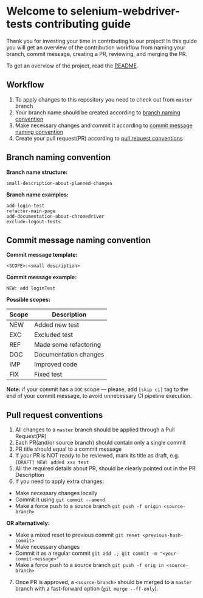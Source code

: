 # Welcome to selenium-webdriver-tests contributing guide

Thank you for investing your time in contributing to our project! In this guide you will get an overview of the 
contribution workflow from naming your branch, commit message, creating a PR, reviewing, and merging the PR.

To get an overview of the project, read the [README](https://github.com/vznd/selenium-webdriver-tests/blob/master/README.md).


## Workflow

1) To apply changes to this repository you need to check out from `master` branch  
2) Your branch name should be created according to [branch naming convention](#branch-naming-convention)  
3) Make necessary changes and commit it according to [commit message naming convention](#commit-message-naming-convention)  
4) Create your pull request(PR) according to [pull request conventions](#pull-request-conventions)  


## Branch naming convention

**Branch name structure:**
```
small-description-about-planned-changes
```

**Branch name examples:**
```
add-login-test
refactor-main-page
add-documentation-about-chromedriver
exclude-logout-tests
```


## Commit message naming convention

**Commit message template:**
```
<SCOPE>:<small description>
```

**Commit message example:**
```
NEW: add loginTest
```

**Possible scopes:**

| Scope | Description           |
|-------|-----------------------|
| NEW   | Added new test        |
| EXC   | Excluded test         |
| REF   | Made some refactoring |
| DOC   | Documentation changes |
| IMP   | Improved code         |
| FIX   | Fixed test            |

**Note:** if your commit has a `DOC` scope — please, add `[skip ci]` tag to the end of your commit message, to avoid 
unnecessary CI pipeline execution.


## Pull request conventions

1) All changes to a `master` branch should be applied through a Pull Request(PR)
2) Each PR(and/or source branch) should contain only a single commit
3) PR title should equal to a commit message
4) If your PR is NOT ready to be reviewed, mark its title as draft, e.g. `[DRAFT] NEW: added xxx test`
5) All the required details about PR, should be clearly pointed out in the PR Description
6) If you need to apply extra changes:
- Make necessary changes locally
- Commit it using `git commit --amend`
- Make a force push to a source branch `git push -f origin <source-branch>`  
  
**OR alternatively:**  

- Make a mixed reset to previous commit `git reset <previous-hash-commit>`
- Make necessary changes
- Commit it as a regular commit `git add .; git commit -m "<your-commit-message>"`
- Make a force push to a source branch `git push -f orig in <source-branch>`  

7) Once PR is approved, a `<source-branch>` should be merged to a `master` branch with a fast-forward option (`git merge --ff-only`).  